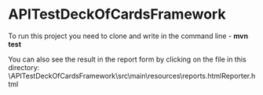 # APITestDeckOfCardsFramework

To run this project you need to clone and write in the command line -
     **mvn test**

You can also see the result in the report form by clicking on the file in this directory: 
     \APITestDeckOfCardsFramework\src\main\resources\reports.htmlReporter.html
